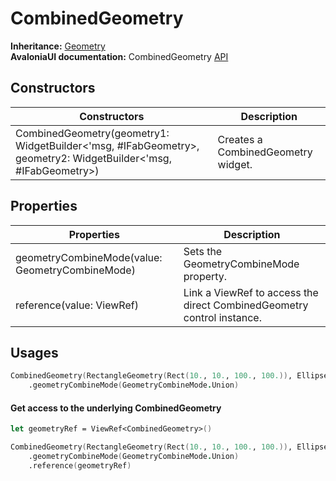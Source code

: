 # CombinedGeometry

**Inheritance:** [Geometry](geometry.md)\
**AvaloniaUI documentation:** CombinedGeometry [API](https://reference.avaloniaui.net/api/Avalonia.Media/Geometry/)

## Constructors

| Constructors                                                                                                   | Description                        |
| -------------------------------------------------------------------------------------------------------------- | ---------------------------------- |
| CombinedGeometry(geometry1: WidgetBuilder<'msg, #IFabGeometry>, geometry2: WidgetBuilder<'msg, #IFabGeometry>) | Creates a CombinedGeometry widget. |

## Properties

| Properties                                      | Description                                                            |
| ----------------------------------------------- | ---------------------------------------------------------------------- |
| geometryCombineMode(value: GeometryCombineMode) | Sets the GeometryCombineMode property.                                 |
| reference(value: ViewRef)                       | Link a ViewRef to access the direct CombinedGeometry control instance. |

## Usages

```fsharp
CombinedGeometry(RectangleGeometry(Rect(10., 10., 100., 100.)), EllipseGeometry(50., 50.).center(Point(50., 50.)))
    .geometryCombineMode(GeometryCombineMode.Union)
```

#### Get access to the underlying CombinedGeometry

```fsharp
let geometryRef = ViewRef<CombinedGeometry>()

CombinedGeometry(RectangleGeometry(Rect(10., 10., 100., 100.)), EllipseGeometry(50., 50.).center(Point(50., 50.)))
    .geometryCombineMode(GeometryCombineMode.Union)
    .reference(geometryRef)
```
